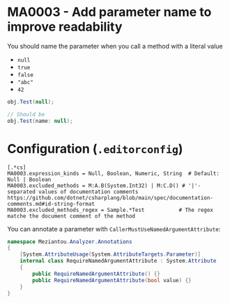 # MA0003 - Add parameter name to improve readability

You should name the parameter when you call a method with a literal value

- `null`
- `true`
- `false`
- `"abc"`
- `42`

````csharp
obj.Test(null);

// Should be
obj.Test(name: null);
````

# Configuration (`.editorconfig`)

````
[.*cs]
MA0003.expression_kinds = Null, Boolean, Numeric, String  # Default: Null | Boolean
MA0003.excluded_methods = M:A.B(System.Int32) | M:C.D() # '|'-separated values of documentation comments https://github.com/dotnet/csharplang/blob/main/spec/documentation-comments.md#id-string-format
MA0003.excluded_methods_regex = Sample.*Test           # The regex matche the document comment of the method
````

You can annotate a parameter with `CallerMustUseNamedArgumentAttribute`:

````c#
namespace Meziantou.Analyzer.Annotations
{
    [System.AttributeUsage(System.AttributeTargets.Parameter)]
    internal class RequireNamedArgumentAttribute : System.Attribute
    {
        public RequireNamedArgumentAttribute() {}
        public RequireNamedArgumentAttribute(bool value) {}
    }
}
````